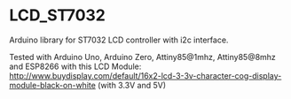 # LCD_ST7032
Arduino library for ST7032 LCD controller with i2c interface.

Tested with Arduino Uno, Arduino Zero, Attiny85@1mhz, Attiny85@8mhz and ESP8266 with this LCD Module: http://www.buydisplay.com/default/16x2-lcd-3-3v-character-cog-display-module-black-on-white (with 3.3V and 5V) 
